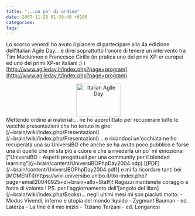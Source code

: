 ```yaml
---
title: "...un po' di ordine"
date: 2007-11-28 01:39:48 +0100
categories: 
tags: 
---
```


Lo scorso venerdì ho avuto il piacere di partecipare alla 4a edizione dell'Italian Agile Day... e direi soprattutto l'onore di tenere un intervento tra Tim Mackinnon e Francesco Cirillo (in pratica uno dei primi XP-er europei ed uno dei primi XP-er italiani :) )   
 [http://www.agileday.it/index.php?page=program](http://www.agileday.it/index.php?page=program)

<center><a href="http://www.agileday.it"> <img src="http://www.agileday.it/mediakit/IAD120.gif" alt="Italian Agile Day" width="120" height="90" border="0"> </a></center> Mettendo ordine ai materiali... ne ho approfittato per recuperare tutte le vecchie presentazioni che ho tenuto in giro:  
 [/~brain/wiki/index.php/Presentazioni](/~brain/wiki/index.php/Presentazioni) ...e ridandoci un'occhiata ne ho recuperata una su UniversiBO che anche se ha avuto poco pubblico è forse una di quelle che mi sta più a cuore e che a rivederla un po' mi emoziona:   
 ["UniversiBO - Aspetti progettuali per una community per il blended learning"](/~brain/content/UniversiBOPhpDay2004.odp) [[PDF](/~brain/content/UniversiBOPhpDay2004.pdf)]  
 e mi fa ricordare tanti bei [MOMENTI](https://wiki.universibo.unibo.it/tiki-index.php?page=email20040925+di+brain+allo+Staff)!  
 Ragazzi mantenete coraggio e forza di volontà&nbsp;! PS. per l'aggiornamento dell'[angolo del libro](/~brain/wiki/index.php/Books)... negli ultimi mesi mi son piaciuti molto: 
- Modus Vivendi, inferno e utopia del mondo liquido - Zygmunt Bauman - ed. Laterza
- La fine è il mio inizio - Tiziano Terzani - ed. Longanesi

